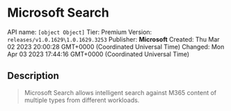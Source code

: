 # Microsoft Search
API name: `[object Object]`
Tier: Premium
Version: `releases/v1.0.1629\1.0.1629.3253`
Publisher: **Microsoft**
Created: Thu Mar 02 2023 20:00:28 GMT+0000 (Coordinated Universal Time)
Changed: Mon Apr 03 2023 17:44:16 GMT+0000 (Coordinated Universal Time)

## Description
> Microsoft Search allows intelligent search against M365 content of multiple types from different workloads.
